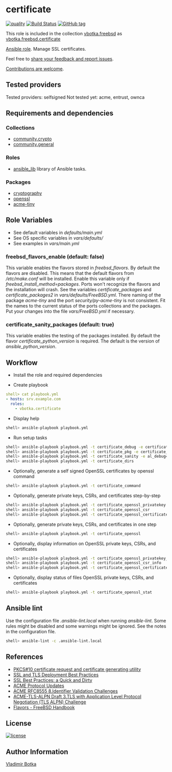 # certificate

[![quality](https://img.shields.io/ansible/quality/27910)](https://galaxy.ansible.com/vbotka/certificate)
[![Build Status](https://app.travis-ci.com/vbotka/ansible-certificate.svg?branch=master)](https://app.travis-ci.com/vbotka/ansible-certificate)
[![GitHub tag](https://img.shields.io/github/v/tag/vbotka/ansible-certificate)](https://github.com/vbotka/ansible-certificate/tags)

This role is included in the collection [vbotka.freebsd](https://galaxy.ansible.com/ui/repo/published/vbotka/freebsd/) as [vbotka.freebsd.certificate](https://galaxy.ansible.com/ui/repo/published/vbotka/freebsd/content/role/certificate)

[Ansible role](https://galaxy.ansible.com/vbotka/certificate/). Manage SSL certificates.

Feel free to [share your feedback and report issues](https://github.com/vbotka/ansible-certificate/issues).

[Contributions are welcome](https://github.com/firstcontributions/first-contributions).


## Tested providers

Tested providers: selfsigned
Not tested yet: acme, entrust, ownca


## Requirements and dependencies

### Collections

- [community.crypto](https://galaxy.ansible.com/community/crypto)
- [community.general](https://galaxy.ansible.com/community/general)

### Roles

- [ansible_lib](https://galaxy.ansible.com/vbotka/ansible_lib) library of Ansible tasks.

### Packages

- [cryptography](https://cryptography.io/en/latest/)
- [openssl](https://www.openssl.org/)
- [acme-tiny](https://pypi.org/project/acme-tiny/)


## Role Variables

- See default variables in *defaults/main.yml*
- See OS specific variables in *vars/defaults/*
- See examples in *vars/main.yml*

### freebsd_flavors_enable (default: false)

This variable enables the flavors stored in *freebsd_flavors*. By default the flavors are
disabled. This means that the default flavors from */etc/make.conf* will be installed. Enable this
variable only if *freebsd_install_method=packages*. Ports won't recognize the flavors and the
installation will crash. See the variables *certificate_packages* and *certificate_packages2* in
*vars/defaults/FreeBSD.yml*. There naming of the package *acme-tiny* and the port
*security/py-acme-tiny* is not consistent. Fit the names to the current status of the ports
collections and the packages. Put your changes into the file *vars/FreeBSD.yml* if necessary.

### certificate_sanity_packages (default: true)

This variable enables the testing of the packages installed. By default the flavor
*certificate_python_version* is required. The default is the version of *ansible_python_version*.


## Workflow

- Install the role and required dependencies

- Create playbook

```yaml
shell> cat playbook.yml
- hosts: srv.example.com
  roles:
    - vbotka.certificate
```

- Display help

```sh
shell> ansible-playbook playbook.yml
```

- Run setup tasks

```sh
shell> ansible-playbook playbook.yml -t certificate_debug -e certificate_debug=true
shell> ansible-playbook playbook.yml -t certificate_pkg -e certificate_install=true
shell> ansible-playbook playbook.yml -t certificate_sanity -e al_debug=true
shell> ansible-playbook playbook.yml -t certificate_dirs
```

- Optionally, generate a self signed OpenSSL certificates by openssl command

```sh
shell> ansible-playbook playbook.yml -t certificate_command
```

- Optionally, generate private keys, CSRs, and certificates step-by-step

```sh
shell> ansible-playbook playbook.yml -t certificate_openssl_privatekey
shell> ansible-playbook playbook.yml -t certificate_openssl_csr
shell> ansible-playbook playbook.yml -t certificate_openssl_certificate
```

- Optionally, generate private keys, CSRs, and certificates in one step

```sh
shell> ansible-playbook playbook.yml -t certificate_openssl
```

- Optionally, display information on OpenSSL private keys, CSRs, and certificates

```sh
shell> ansible-playbook playbook.yml -t certificate_openssl_privatekey_info
shell> ansible-playbook playbook.yml -t certificate_openssl_csr_info
shell> ansible-playbook playbook.yml -t certificate_openssl_certificate_info
```

- Optionally, display status of files OpenSSL private keys, CSRs, and certificates

```sh
shell> ansible-playbook playbook.yml -t certificate_openssl_stat
```


## Ansible lint

Use the configuration file *.ansible-lint.local* when running
*ansible-lint*. Some rules might be disabled and some warnings might
be ignored. See the notes in the configuration file.

```bash
shell> ansible-lint -c .ansible-lint.local
```


## References

- [PKCS#10 certificate request and certificate generating utility](https://www.openssl.org/docs/manmaster/man1/openssl-req.html)
- [SSL and TLS Deployment Best Practices](https://github.com/ssllabs/research/wiki/SSL-and-TLS-Deployment-Best-Practices)
- [SSL Best Practices: a Quick and Dirty](https://www.ssl.com/guide/ssl-best-practices-a-quick-and-dirty-guide/)
- [ACME Protocol Updates](https://letsencrypt.org/docs/acme-protocol-updates/)
- [ACME RFC8555 8.Identifier Validation Challenges](https://tools.ietf.org/html/rfc8555#section-8)
- [ACME-TLS-ALPN Draft 3.TLS with Application Level Protocol Negotiation (TLS ALPN) Challenge](https://tools.ietf.org/html/draft-ietf-acme-tls-alpn-05#section-3)
- [Flavors - FreeBSD Handbook](https://docs.freebsd.org/en/books/porters-handbook/flavors/)


## License

[![license](https://img.shields.io/badge/license-BSD-red.svg)](https://www.freebsd.org/doc/en/articles/bsdl-gpl/article.html)


## Author Information

[Vladimir Botka](https://botka.info)
